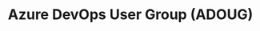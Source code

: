 ---
state: [ Virtual, TX ]
region: [ Virtual, ATX ]
title: Azure DevOps User Group (ADOUG)
group_url: https://www.meetup.com/Azure-DevOps-User-Group/
topics: [ azure, devops, microsoft ]
---